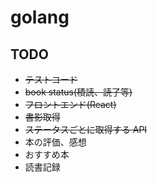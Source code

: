 # golang

## TODO

- ~~テストコード~~
- ~~book status(積読、読了等)~~
- ~~フロントエンド(React)~~
- ~~書影取得~~
- ~~ステータスごとに取得する API~~
- 本の評価、感想
- おすすめ本
- 読書記録
